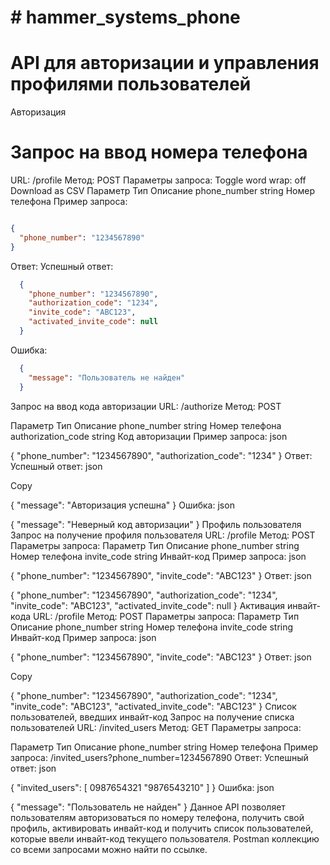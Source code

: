 # # hammer_systems_phone
# API для авторизации и управления профилями пользователей
Авторизация
# Запрос на ввод номера телефона
URL: /profile
Метод: POST
Параметры запроса:
Toggle word wrap: off
Download as CSV
Параметр	Тип	Описание
phone_number	string	Номер телефона
Пример запроса:
```json

{
  "phone_number": "1234567890"
}
```
Ответ:
Успешный ответ:
```json
  {
    "phone_number": "1234567890",
    "authorization_code": "1234",
    "invite_code": "ABC123",
    "activated_invite_code": null
  }
```
Ошибка:
```json
  {
    "message": "Пользователь не найден"
  }
```
Запрос на ввод кода авторизации
URL: /authorize
Метод: POST

Параметр	    Тип	    Описание
phone_number	string	Номер телефона
authorization_code	string	Код авторизации
Пример запроса:
json



{
  "phone_number": "1234567890",
  "authorization_code": "1234"
}
Ответ:
Успешный ответ:
json

Copy

  {
    "message": "Авторизация успешна"
  }
Ошибка:
json



  {
    "message": "Неверный код авторизации"
  }
Профиль пользователя
Запрос на получение профиля пользователя
URL: /profile
Метод: POST
Параметры запроса:
Параметр	Тип	Описание
phone_number	string	Номер телефона
invite_code	string	Инвайт-код
Пример запроса:
json



{
  "phone_number": "1234567890",
  "invite_code": "ABC123"
}
Ответ:
json


{
  "phone_number": "1234567890",
  "authorization_code": "1234",
  "invite_code": "ABC123",
  "activated_invite_code": null
}
Активация инвайт-кода
URL: /profile
Метод: POST
Параметры запроса:
Параметр	Тип	Описание
phone_number	string	Номер телефона
invite_code	string	Инвайт-код
Пример запроса:
json



{
  "phone_number": "1234567890",
  "invite_code": "ABC123"
}
Ответ:
json

Copy

{
  "phone_number": "1234567890",
  "authorization_code": "1234",
  "invite_code": "ABC123",
  "activated_invite_code": "ABC123"
}
Список пользователей, введших инвайт-код
Запрос на получение списка пользователей
URL: /invited_users
Метод: GET
Параметры запроса:

Параметр	Тип	Описание
phone_number	string	Номер телефона
Пример запроса:
/invited_users?phone_number=1234567890
Ответ:
Успешный ответ:
json



  {
    "invited_users": [
        0987654321
      "9876543210"
    ]
  }
Ошибка:
json



  {
    "message": "Пользователь не найден"
  }
Данное API позволяет пользователям авторизоваться по номеру телефона, получить свой профиль, активировать инвайт-код и получить список пользователей, которые ввели инвайт-код текущего пользователя.
Postman коллекцию со всеми запросами можно найти по ссылке.
